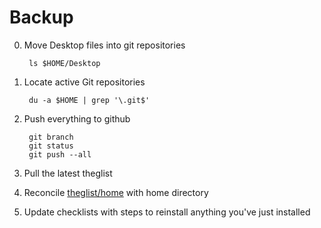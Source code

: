 Backup
===

0. Move Desktop files into git repositories

        ls $HOME/Desktop

1. Locate active Git repositories

        du -a $HOME | grep '\.git$'

1. Push everything to github

        git branch
        git status
        git push --all

2. Pull the latest theglist

3. Reconcile [theglist/home](/home) with home directory

4. Update checklists with steps to reinstall anything you've just installed
